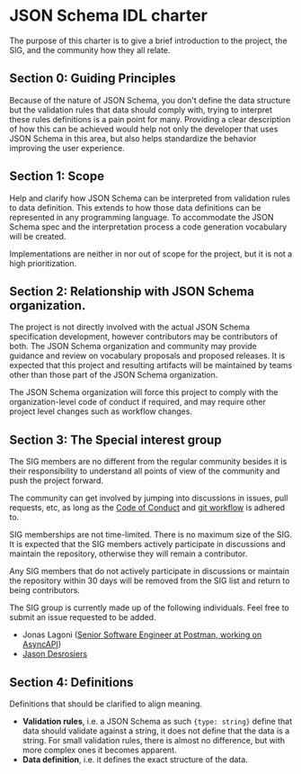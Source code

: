 # JSON Schema IDL charter
The purpose of this charter is to give a brief introduction to the project, the SIG, and the community how they all relate.

## Section 0: Guiding Principles

Because of the nature of JSON Schema, you don't define the data structure but the validation rules that data should comply with, trying to interpret these rules definitions is a pain point for many. Providing a clear description of how this can be achieved would help not only the developer that uses JSON Schema in this area, but also helps standardize the behavior improving the user experience.

## Section 1: Scope

Help and clarify how JSON Schema can be interpreted from validation rules to data definition. This extends to how those data definitions can be represented in any programming language. To accommodate the JSON Schema spec and the interpretation process a code generation vocabulary will be created.

Implementations are neither in nor out of scope for the project, but it is not a high prioritization.

## Section 2: Relationship with JSON Schema organization.

The project is not directly involved with the actual JSON Schema specification development, however contributors may be contributors of both. The JSON Schema organization and community may provide guidance and review on vocabulary proposals and proposed releases. It is expected that this project and resulting artifacts will be maintained by teams other than those part of the JSON Schema organization.

The JSON Schema organization will force this project to comply with the organization-level code of conduct if required, and may require other project level changes such as workflow changes.

## Section 3: The Special interest group

The SIG members are no different from the regular community besides it is their responsibility to understand all points of view of the community and push the project forward. 

The community can get involved by jumping into discussions in issues, pull requests, etc, as long as the [Code of Conduct](./CODE_OF_CONDUCT.md) and [git workflow](./git_workflow.md) is adhered to.


SIG memberships are not time-limited. There is no maximum size of the SIG. It is expected that the SIG members actively participate in discussions and maintain the repository, otherwise they will remain a contributor.

Any SIG members that do not actively participate in discussions or maintain the repository within 30 days will be removed from the SIG list and return to being contributors.

The SIG group is currently made up of the following individuals. Feel free to submit an issue requested to be added. 

- Jonas Lagoni ([Senior Software Engineer at Postman, working on AsyncAPI](https://www.linkedin.com/in/jonaslagoni/))
- [Jason Desrosiers](https://github.com/jdesrosiers)

## Section 4: Definitions

Definitions that should be clarified to align meaning.

- **Validation rules**, i.e. a JSON Schema as such `{type: string}` define that data should validate against a string, it does not define that the data is a string. For small validation rules, there is almost no difference, but with more complex ones it becomes apparent. 
- **Data definition**, i.e. it defines the exact structure of the data.
